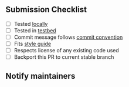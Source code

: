

<!--
^ Please summarise the changes you have done and explain why they are necessary here ^

Please also link any relevant issues or pull requests e.g. `Closes: #<ISSUE-ID>`
-->

## Submission Checklist

<!--
Please check what applies. Note that these are not hard requirements but merely
serve as information for reviewers.
-->
- [ ] Tested [locally](https://nix-community.github.io/stylix/modules.html#development-setup)
- [ ] Tested in [testbed](https://nix-community.github.io/stylix/testbeds.html)
- [ ] Commit message follows [commit convention](https://nix-community.github.io/stylix/commit_convention.html)
- [ ] Fits [style guide](https://nix-community.github.io/stylix/styling.html)
- [ ] Respects license of any existing code used
- [ ] Backport this PR to current stable branch

## Notify maintainers

<!---
If you are editing an existing target, consider pinging relevant
module maintainers from `modules/<module>/meta.nix`.
-->
